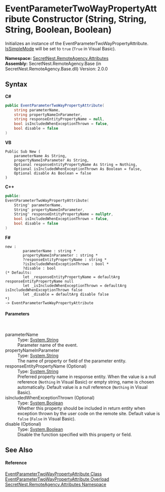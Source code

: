 # EventParameterTwoWayPropertyAttribute Constructor (String, String, String, Boolean, Boolean)
 

Initializes an instance of the EventParameterTwoWayPropertyAttribute. <a href="P_SecretNest_RemoteAgency_Attributes_ParameterTwoWayPropertyAttribute_IsSimpleMode">IsSimpleMode</a> will be set to `true` (`True` in Visual Basic).

**Namespace:**&nbsp;<a href="N_SecretNest_RemoteAgency_Attributes">SecretNest.RemoteAgency.Attributes</a><br />**Assembly:**&nbsp;SecretNest.RemoteAgency.Base (in SecretNest.RemoteAgency.Base.dll) Version: 2.0.0

## Syntax

**C#**<br />
``` C#
public EventParameterTwoWayPropertyAttribute(
	string parameterName,
	string propertyNameInParameter,
	string responseEntityPropertyName = null,
	bool isIncludedWhenExceptionThrown = false,
	bool disable = false
)
```

**VB**<br />
``` VB
Public Sub New ( 
	parameterName As String,
	propertyNameInParameter As String,
	Optional responseEntityPropertyName As String = Nothing,
	Optional isIncludedWhenExceptionThrown As Boolean = false,
	Optional disable As Boolean = false
)
```

**C++**<br />
``` C++
public:
EventParameterTwoWayPropertyAttribute(
	String^ parameterName, 
	String^ propertyNameInParameter, 
	String^ responseEntityPropertyName = nullptr, 
	bool isIncludedWhenExceptionThrown = false, 
	bool disable = false
)
```

**F#**<br />
``` F#
new : 
        parameterName : string * 
        propertyNameInParameter : string * 
        ?responseEntityPropertyName : string * 
        ?isIncludedWhenExceptionThrown : bool * 
        ?disable : bool 
(* Defaults:
        let _responseEntityPropertyName = defaultArg responseEntityPropertyName null
        let _isIncludedWhenExceptionThrown = defaultArg isIncludedWhenExceptionThrown false
        let _disable = defaultArg disable false
*)
-> EventParameterTwoWayPropertyAttribute
```


#### Parameters
&nbsp;<dl><dt>parameterName</dt><dd>Type: <a href="https://docs.microsoft.com/dotnet/api/system.string" target="_blank">System.String</a><br />Parameter name of the event.</dd><dt>propertyNameInParameter</dt><dd>Type: <a href="https://docs.microsoft.com/dotnet/api/system.string" target="_blank">System.String</a><br />The name of property or field of the parameter entity.</dd><dt>responseEntityPropertyName (Optional)</dt><dd>Type: <a href="https://docs.microsoft.com/dotnet/api/system.string" target="_blank">System.String</a><br />Preferred property name in response entity. When the value is a null reference (`Nothing` in Visual Basic) or empty string, name is chosen automatically. Default value is a null reference (`Nothing` in Visual Basic).</dd><dt>isIncludedWhenExceptionThrown (Optional)</dt><dd>Type: <a href="https://docs.microsoft.com/dotnet/api/system.boolean" target="_blank">System.Boolean</a><br />Whether this property should be included in return entity when exception thrown by the user code on the remote site. Default value is `false` (`False` in Visual Basic).</dd><dt>disable (Optional)</dt><dd>Type: <a href="https://docs.microsoft.com/dotnet/api/system.boolean" target="_blank">System.Boolean</a><br />Disable the function specified with this property or field.</dd></dl>

## See Also


#### Reference
<a href="T_SecretNest_RemoteAgency_Attributes_EventParameterTwoWayPropertyAttribute">EventParameterTwoWayPropertyAttribute Class</a><br /><a href="Overload_SecretNest_RemoteAgency_Attributes_EventParameterTwoWayPropertyAttribute__ctor">EventParameterTwoWayPropertyAttribute Overload</a><br /><a href="N_SecretNest_RemoteAgency_Attributes">SecretNest.RemoteAgency.Attributes Namespace</a><br />